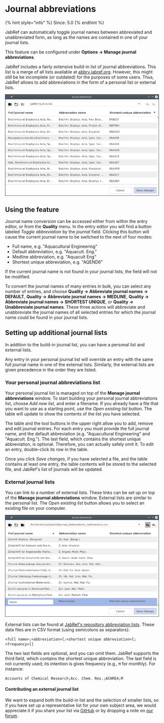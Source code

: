 # Journal abbreviations

{% hint style="info" %}
Since: 5.0
{% endhint %}

JabRef can automatically toggle journal names between abbreviated and unabbreviated form, as long as the names are contained in one of your journal lists.

This feature can be configured under **Options → Manage journal abbreviations**.

JabRef includes a fairly extensive build-in list of journal abbreviations. This list is a merge of all lists available at [abbrv.jabref.org](https://abbrv.jabref.org). However, this might still be be incomplete \(or outdated\) for the purposes of some users. Thus, JabRef allows to add abbreviations in the form of a personal list or external lists.

![General view](../.gitbook/assets/JournalAbbreviations%20%281%29.png)

## Using the feature

Journal name conversion can be accessed either from within the entry editor, or from the **Quality** menu. In the entry editor you will find a button labeled _Toggle abbreviation_ by the _journal_ field. Clicking this button will cause the current journal name to be switched to the next of four modes:

* Full name, e.g. "Aquacultural Engineering"
* Default abbreviation, e.g. "Aquacult. Eng."
* Medline abbreviation, e.g. "Aquacult Eng"
* Shortest unique abbreviation, e.g. "AQEND6"

If the current journal name is not found in your journal lists, the field will not be modified.

To convert the journal names of many entries in bulk, you can select any number of entries, and choose **Quality → Abbreviate journal names → DEFAULT**, **Quality → Abbreviate journal names → MEDLINE**, **Quality → Abbreviate journal names → SHORTEST UNIQUE**, or **Quality → Unabbreviate journal names**. These three actions will abbreviate and unabbreviate the journal names of all selected entries for which the journal name could be found in your journal lists.

## Setting up additional journal lists

In addition to the build-in journal list, you can have a personal list and external lists.

Any entry in your personal journal list will override an entry with the same full journal name in one of the external lists. Similarly, the external lists are given precedence in the order they are listed.

### Your personal journal abbreviations list

Your personal journal list is managed on top of the **Manage journal abbreviations** window. To start building your personal journal abbreviations list, choose _Add new list_, and enter a filename. If you already have a file that you want to use as a starting point, use the _Open existing list_ button. The table will update to show the contents of the list you have selected.

The table and the tool buttons in the upper right allow you to add, remove and edit journal entries. For each entry you must provide the full journal name, and the default abbreviation \(e.g. "Aquacultural Engineering" and "Aquacult. Eng."\). The last field, which contains the shortest unique abbreviation, is optional. Therefore, you can actually safely omit it. To edit an entry, double-click its row in the table.

Once you click _Save changes_, if you have selected a file, and the table contains at least one entry, the table contents will be stored to the selected file, and JabRef's list of journals will be updated.

### External journal lists

You can link to a number of external lists. These links can be set up on top of the **Manage journal abbreviations** window. External lists are similar to the personal list. The _Open existing list_ button allows you to select an existing file on your computer.

![External list](../.gitbook/assets/JournalAbbreviations-ExternalList%20%281%29.png)

External lists can be found at [JabRef's repository abbreviation lists](http://abbrv.jabref.org). These data files are in CSV format \(using semicolons as separators\):

```text
<full name>;<abbreviation>[;<shortest unique abbreviation>[;<frequency>]]
```

The two last fields are optional, and you can omit them. JabRef supports the third field, which contains the shortest unique abbreviation. The last field is not currently used; its intention is gives frequency \(e.g., `M` for monthly\). For instance:

```text
Accounts of Chemical Research;Acc. Chem. Res.;ACHRE4;M
```

#### Contributing an external journal list

We want to expand both the build-in list and the selection of smaller lists, so if you have set up a representative list for your own subject area, we would appreciate it if you share your list via [GitHub](https://github.com/JabRef/abbrv.jabref.org) or by dropping a note on [our forum](https://discourse.jabref.org/).

